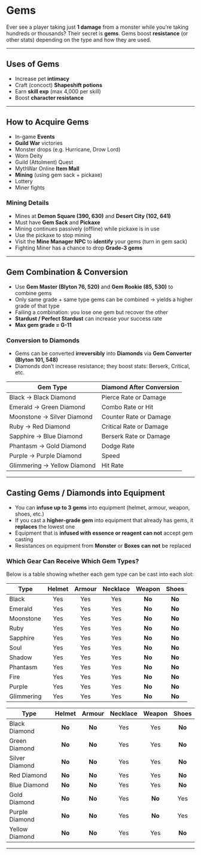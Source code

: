 # Gems

Ever see a player taking just **1 damage** from a monster while you're taking hundreds or thousands? Their secret is **gems**. Gems boost **resistance** (or other stats) depending on the type and how they are used.

---

## Uses of Gems

- Increase pet **intimacy**  
- Craft (concoct) **Shapeshift potions**  
- Earn **skill exp** (max 4,000 per skill)  
- Boost **character resistance**  

---

## How to Acquire Gems

- In-game **Events**  
- **Guild War** victories  
- Monster drops (e.g. Hurricane, Drow Lord)  
- Worn Deity  
- Guild (Attolment) Quest  
- MythWar Online **Item Mall**  
- **Mining** (using gem sack + pickaxe)  
- Lottery 
- Miner fights  

### Mining Details

- Mines at **Demon Square (390, 630)** and **Desert City (102, 641)**  
- Must have **Gem Sack** and **Pickaxe**  
- Mining continues passively (offline) while pickaxe is in use  
- Use the pickaxe to stop mining  
- Visit the **Mine Manager NPC** to **identify** your gems (turn in gem sack)  
- Fighting Miner has a chance to drop **Grade-3 gems**

---

## Gem Combination & Conversion

- Use **Gem Master (Blyton 76, 520)** and **Gem Rookie (85, 530)** to combine gems  
- Only same grade + same type gems can be combined → yields a higher grade of that type  
- Failing a combination: you lose one gem but recover the other  
- **Stardust / Perfect Stardust** can increase your success rate  
- **Max gem grade = G-11**

### Conversion to Diamonds

- Gems can be converted **irreversibly** into **Diamonds** via **Gem Converter (Blyton 101, 548)**  
- Diamonds don’t increase resistance; they boost stats: Berserk, Critical, etc.  

| Gem Type                    | Diamond After Conversion |
| --------------------------- | ------------------------ |
| Black → Black Diamond       | Pierce Rate or Damage    |
| Emerald → Green Diamond     | Combo Rate or Hit        |
| Moonstone → Silver Diamond  | Counter Rate or Damage   |
| Ruby → Red Diamond          | Critical Rate or Damage  |
| Sapphire → Blue Diamond     | Berserk Rate or Damage   |
| Phantasm → Gold Diamond     | Dodge Rate               |
| Purple → Purple Diamond     | Speed                    |
| Glimmering → Yellow Diamond | Hit Rate                 |

---

## Casting Gems / Diamonds into Equipment

- You can **infuse up to 3 gems** into equipment (helmet, armour, weapon, shoes, etc.)  
- If you cast a **higher-grade gem** into equipment that already has gems, it **replaces** the lowest one  
- Equipment that is **infused with essence or reagent** **can not** accept gem casting  
- Resistances on equipment from **Monster** or **Boxes** **can not** be replaced 

### Which Gear Can Receive Which Gem Types?

Below is a table showing whether each gem type can be cast into each slot:

| Type       | Helmet | Armour | Necklace | Weapon | Shoes  |
| ---------- | :----: | :----: | :------: | :----: | :----: |
| Black      |  Yes   |  Yes   |   Yes    | **No** | **No** |
| Emerald    |  Yes   |  Yes   |   Yes    | **No** | **No** |
| Moonstone  |  Yes   |  Yes   |   Yes    | **No** | **No** |
| Ruby       |  Yes   |  Yes   |   Yes    | **No** | **No** |
| Sapphire   |  Yes   |  Yes   |   Yes    | **No** | **No** |
| Soul       |  Yes   |  Yes   |   Yes    | **No** | **No** |
| Shadow     |  Yes   |  Yes   |   Yes    | **No** | **No** |
| Phantasm   |  Yes   |  Yes   |   Yes    | **No** | **No** |
| Fire       |  Yes   |  Yes   |   Yes    | **No** | **No** |
| Purple     |  Yes   |  Yes   |   Yes    | **No** | **No** |
| Glimmering |  Yes   |  Yes   |   Yes    | **No** | **No** |

| Type           | Helmet | Armour | Necklace | Weapon | Shoes  |
| -------------- | :----: | :----: | :------: | :----: | :----: |
| Black Diamond  | **No** | **No** |   Yes    |  Yes   | **No** |
| Green Diamond  | **No** | **No** |   Yes    |  Yes   | **No** |
| Silver Diamond | **No** | **No** |   Yes    |  Yes   | **No** |
| Red Diamond    | **No** | **No** |   Yes    |  Yes   | **No** |
| Blue Diamond   | **No** | **No** |   Yes    |  Yes   | **No** |
| Gold Diamond   | **No** | **No** |   Yes    | **No** |  Yes   |
| Purple Diamond | **No** | **No** |   Yes    | **No** |  Yes   |
| Yellow Diamond | **No** | **No** |   Yes    |  Yes   | **No** |

---
